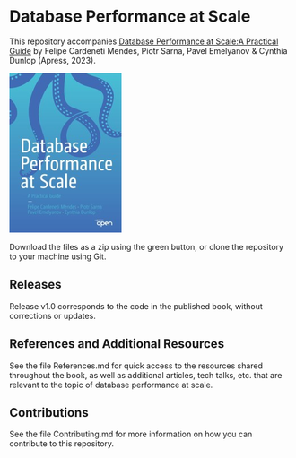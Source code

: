 # Database Performance at Scale

This repository accompanies [Database Performance at Scale:A Practical Guide](https://www.link.springer.com/book/10.1007/9781484297100) by Felipe Cardeneti Mendes, Piotr Sarna, Pavel Emelyanov & Cynthia Dunlop (Apress, 2023).

[comment]: #cover
![Cover image](9781484297100.jpg)

Download the files as a zip using the green button, or clone the repository to your machine using Git.

## Releases

Release v1.0 corresponds to the code in the published book, without corrections or updates.

## References and Additional Resources
See the file References.md for quick access to the resources shared throughout the book, as well as additional articles, tech talks, etc. that are relevant to the topic of database performance at scale.

## Contributions

See the file Contributing.md for more information on how you can contribute to this repository.
